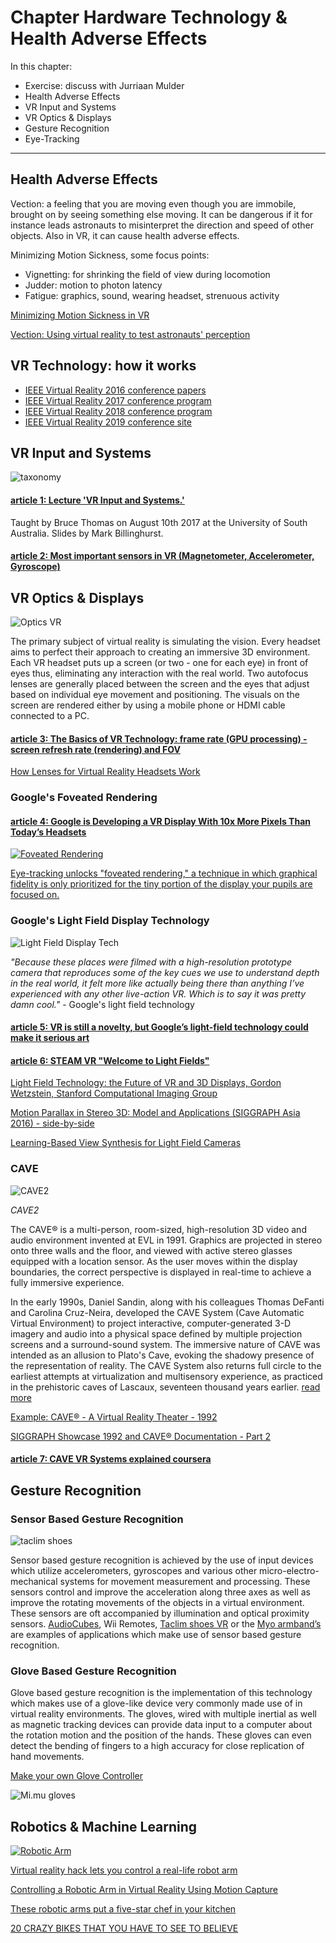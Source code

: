 # Chapter Hardware Technology & Health Adverse Effects

In this chapter:
* Exercise: discuss with Jurriaan Mulder
* Health Adverse Effects
* VR Input and Systems
* VR Optics & Displays 
* Gesture Recognition
* Eye-Tracking
___

## Health Adverse Effects

Vection: a feeling that you are moving even though you are immobile, brought on by seeing something else moving. It can be dangerous if it for instance leads astronauts to misinterpret the direction and speed of other objects. Also in VR, it can cause health adverse effects.

Minimizing Motion Sickness, some focus points:
* Vignetting: for shrinking the field of view during locomotion
* Judder: motion to photon latency
* Fatigue: graphics, sound, wearing headset, strenuous activity

[Minimizing Motion Sickness in VR](https://www.coursera.org/lecture/mobile-vr-app-development-unity/minimizing-motion-sickness-in-vr-2nhfL)

[Vection: Using virtual reality to test astronauts' perception](http://www.asc-csa.gc.ca/eng/sciences/vection.asp)

## VR Technology: how it works

* [IEEE Virtual Reality 2016 conference papers](http://ieeevr.org/2016/program/papers/)
* [IEEE Virtual Reality 2017 conference program](http://ieeevr.org/2017/program/overview.html)
* [IEEE Virtual Reality 2018 conference program](http://ieeevr.org/2018/program/overview.html)
* [IEEE Virtual Reality 2019 conference site](http://ieeevr.org/2019/)

## VR Input and Systems

![taxonomy](https://image.slidesharecdn.com/lecture6-inputdevices-160830020946/95/comp-4010-lecture6-virtual-reality-input-devices-5-638.jpg?cb=1472523080)
 
#### [article 1: Lecture 'VR Input and Systems.'](https://www.slideshare.net/marknb00/lecture-3-vr-input-and-systems) 

Taught by Bruce Thomas on August 10th 2017 at the University of South Australia. Slides by Mark Billinghurst.

#### [article 2: Most important sensors in VR (Magnetometer, Accelerometer, Gyroscope)](https://appreal-vr.com/blog/virtual-reality-sensors-how-they-work/)

## VR Optics & Displays

![Optics VR](http://ieeevr.org/2016/wp-content/uploads/2016/02/VR2016-0290-file3.jpg)

The primary subject of virtual reality is simulating the vision. Every headset aims to perfect their approach to creating an immersive 3D environment. Each VR headset puts up a screen (or two - one for each eye) in front of eyes thus, eliminating any interaction with the real world. Two autofocus lenses are generally placed between the screen and the eyes that adjust based on individual eye movement and positioning. The visuals on the screen are rendered either by using a mobile phone or HDMI cable connected to a PC.

#### [article 3: The Basics of VR Technology: frame rate (GPU processing) - screen refresh rate (rendering) and FOV](https://www.newgenapps.com/blog/how-vr-works-technology-behind-virtual-reality)

[How Lenses for Virtual Reality Headsets Work](https://www.youtube.com/watch?v=NCBEYaC876A)

### Google's Foveated Rendering

#### [article 4: Google is Developing a VR Display With 10x More Pixels Than Today’s Headsets](https://www.roadtovr.com/google-developing-vr-display-10x-pixels-todays-headsets/)

[![Foveated Rendering](https://i.ytimg.com/vi/IlADpD1fvuA/maxresdefault.jpg)](http://www.youtube.com/watch?v=IlADpD1fvuA "Foveated Rendering")

[Eye-tracking unlocks "foveated rendering," a technique in which graphical fidelity is only prioritized for the tiny portion of the display your pupils are focused on.](https://www.wired.com/story/eye-tracking-vr/)

### Google's Light Field Display Technology

![Light Field Display Tech](https://cdn.vox-cdn.com/thumbor/H9CGoho_H9M3h1en5n23BuaIo_I=/0x0:661x300/1200x800/filters:focal(201x88:305x192):no_upscale()/cdn.vox-cdn.com/uploads/chorus_image/image/59030915/ShuttleOddityLoop_Compressed_15fps.0.gif)

*"Because these places were filmed with a high-resolution prototype camera that reproduces some of the key cues we use to understand depth in the real world, it felt more like actually being there than anything I’ve experienced with any other live-action VR. Which is to say it was pretty damn cool."* - Google's light field technology 

#### [article 5: VR is still a novelty, but Google’s light-field technology could make it serious art](https://www.technologyreview.com/s/610458/vr-is-still-a-novelty-but-googles-light-field-technology-could-make-it-serious-art/)

#### [article 6: STEAM VR "Welcome to Light Fields"](https://store.steampowered.com/app/771310/Welcome_to_Light_Fields/)

[Light Field Technology: the Future of VR and 3D Displays, Gordon Wetzstein, Stanford Computational Imaging Group](https://www.youtube.com/watch?v=c8Ge08MwSLQ)

[Motion Parallax in Stereo 3D: Model and Applications (SIGGRAPH Asia 2016) - side-by-side](https://youtu.be/xikcIDqKJVY?t=50s)

[Learning-Based View Synthesis for Light Field Cameras](https://www.youtube.com/watch?v=oSTXaeHRUR8)

### CAVE

![CAVE2](https://www.monash.edu/__data/assets/image/0020/1074044/RS51_2014-05-05-12-02-36-24.jpg)

*CAVE2*

The CAVE® is a multi-person, room-sized, high-resolution 3D video and audio environment invented at EVL in 1991. Graphics are projected in stereo onto three walls and the floor, and viewed with active stereo glasses equipped with a location sensor. As the user moves within the display boundaries, the correct perspective is displayed in real-time to achieve a fully immersive experience. 

In the early 1990s, Daniel Sandin, along with his colleagues Thomas DeFanti and Carolina Cruz-Neira, developed the CAVE System (Cave Automatic Virtual Environment) to project interactive, computer-generated 3-D imagery and audio into a physical space defined by multiple projection screens and a surround-sound system. The immersive nature of CAVE was intended as an allusion to Plato's Cave, evoking the shadowy presence of the representation of reality. The CAVE System also returns full circle to the earliest attempts at virtualization and multisensory experience, as practiced in the prehistoric caves of Lascaux, seventeen thousand years earlier. [read more](http://science.jrank.org/pages/11561/Virtual-Reality-Historical-Overview.html#ixzz5MAPlzKUB)

[Example: CAVE® - A Virtual Reality Theater - 1992](https://www.youtube.com/watch?v=aKL0urEdtPU)

[SIGGRAPH Showcase 1992 and CAVE® Documentation - Part 2](https://www.youtube.com/watch?v=S8pBnuB5rys)

#### [article 7: CAVE VR Systems explained coursera](https://www.coursera.org/lecture/introduction-virtual-reality/cave-vr-systems-MsID8)

## Gesture Recognition

### Sensor Based Gesture Recognition

![taclim shoes](https://taclim.cerevo.com/wp-content/uploads/sites/3/2018/01/taclim_main_973.png)

Sensor based gesture recognition is achieved by the use of input devices which utilize accelerometers, gyroscopes and various other micro-electro-mechanical systems for movement measurement and processing. These sensors control and improve the acceleration along three axes as well as improve the rotating movements of the objects in a virtual environment. These sensors are oft accompanied by illumination and optical proximity sensors. [AudioCubes](https://www.youtube.com/watch?v=7lQNnTG6Lzc), Wii Remotes, [Taclim shoes VR](https://taclim.cerevo.com/en/) or the [Myo armband’s](https://www.youtube.com/watch?v=te1RBQQlHz4) are examples of applications which make use of sensor based gesture recognition.

### Glove Based Gesture Recognition
Glove based gesture recognition is the implementation of this technology which makes use of a glove-like device very commonly made use of in virtual reality environments. The gloves, wired with multiple inertial as well as magnetic tracking devices can provide data input to a computer about the rotation motion and the position of the hands. These gloves can even detect the bending of fingers to a high accuracy for close replication of hand movements.

[Make your own Glove Controller](http://www.instructables.com/id/DIY-Glove-Controller-With-E-Textile-Sensors/)

![Mi.mu gloves](https://static1.squarespace.com/static/544fe39de4b0de6a7ead54ff/54502098e4b02813b490f619/56379789e4b0428d24571033/1446483860336/anatomy+of+a+glove+web.jpg?format=1000w)

## Robotics & Machine Learning

[![Robotic Arm](http://img.youtube.com/vi/1SC9NRHUd_s/0.jpg)](http://www.youtube.com/watch?v=1SC9NRHUd_s "Robotic Arm")

[Virtual reality hack lets you control a real-life robot arm](https://www.digitaltrends.com/cool-tech/virtual-reality-robot-arm/)

[Controlling a Robotic Arm in Virtual Reality Using Motion Capture](https://www.youtube.com/watch?v=2fsWeUyFMWM)

[These robotic arms put a five-star chef in your kitchen](https://www.youtube.com/watch?v=mKCVol2iWcc)

[20 CRAZY BIKES THAT YOU HAVE TO SEE TO BELIEVE](https://www.youtube.com/watch?v=QtOh1q5AufM)


